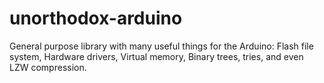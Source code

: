 unorthodox-arduino
==================

General purpose library with many useful things for the Arduino: Flash file system, Hardware drivers, Virtual memory, Binary trees, tries, and even LZW compression.
